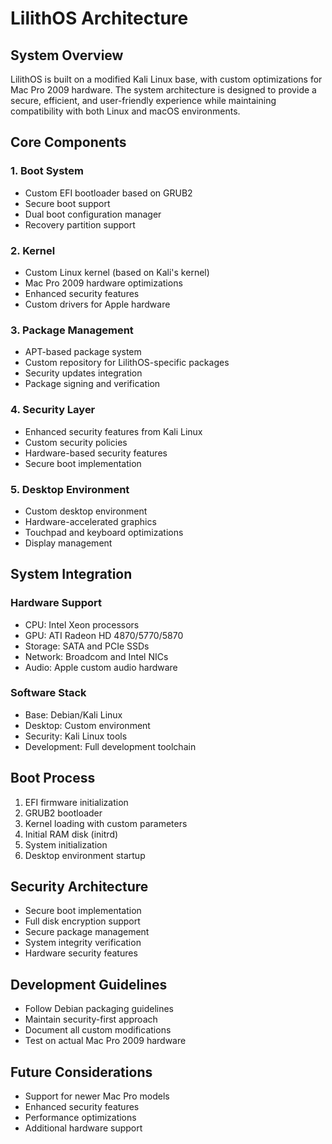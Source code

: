 # LilithOS Architecture

## System Overview
LilithOS is built on a modified Kali Linux base, with custom optimizations for Mac Pro 2009 hardware. The system architecture is designed to provide a secure, efficient, and user-friendly experience while maintaining compatibility with both Linux and macOS environments.

## Core Components

### 1. Boot System
- Custom EFI bootloader based on GRUB2
- Secure boot support
- Dual boot configuration manager
- Recovery partition support

### 2. Kernel
- Custom Linux kernel (based on Kali's kernel)
- Mac Pro 2009 hardware optimizations
- Enhanced security features
- Custom drivers for Apple hardware

### 3. Package Management
- APT-based package system
- Custom repository for LilithOS-specific packages
- Security updates integration
- Package signing and verification

### 4. Security Layer
- Enhanced security features from Kali Linux
- Custom security policies
- Hardware-based security features
- Secure boot implementation

### 5. Desktop Environment
- Custom desktop environment
- Hardware-accelerated graphics
- Touchpad and keyboard optimizations
- Display management

## System Integration

### Hardware Support
- CPU: Intel Xeon processors
- GPU: ATI Radeon HD 4870/5770/5870
- Storage: SATA and PCIe SSDs
- Network: Broadcom and Intel NICs
- Audio: Apple custom audio hardware

### Software Stack
- Base: Debian/Kali Linux
- Desktop: Custom environment
- Security: Kali Linux tools
- Development: Full development toolchain

## Boot Process
1. EFI firmware initialization
2. GRUB2 bootloader
3. Kernel loading with custom parameters
4. Initial RAM disk (initrd)
5. System initialization
6. Desktop environment startup

## Security Architecture
- Secure boot implementation
- Full disk encryption support
- Secure package management
- System integrity verification
- Hardware security features

## Development Guidelines
- Follow Debian packaging guidelines
- Maintain security-first approach
- Document all custom modifications
- Test on actual Mac Pro 2009 hardware

## Future Considerations
- Support for newer Mac Pro models
- Enhanced security features
- Performance optimizations
- Additional hardware support 